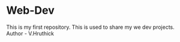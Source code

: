 # Web-Dev

This is my first repository. This is used to share my we dev projects.
<br>
Author - V.Hruthick
